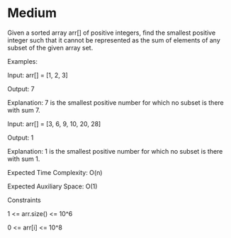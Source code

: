 # Medium

Given a sorted array arr[] of positive integers, find the smallest positive integer such that it cannot be represented as the sum of elements of any subset of the given array set.

Examples:

Input: arr[] = [1, 2, 3]

Output: 7

Explanation: 7 is the smallest positive number for which no subset is there with sum 7.

Input: arr[] = [3, 6, 9, 10, 20, 28]

Output: 1

Explanation: 1 is the smallest positive number for which no subset is there with sum 1.


Expected Time Complexity: O(n)

Expected Auxiliary Space: O(1)

Constraints

1 <= arr.size() <= 10^6

0 <= arr[i] <= 10^8
